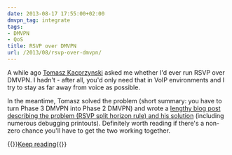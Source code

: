 ```yaml
---
date: 2013-08-17 17:55:00+02:00
dmvpn_tag: integrate
tags:
- DMVPN
- QoS
title: RSVP over DMVPN
url: /2013/08/rsvp-over-dmvpn/
---
```

A while ago [Tomasz Kacprzynski](http://kemot-net.com/about) asked me whether I'd ever run RSVP over DMVPN. I hadn't - after all, you'd only need that in VoIP environments and I try to stay as far away from voice as possible.

In the meantime, Tomasz solved the problem (short summary: you have to turn Phase 3 DMVPN into Phase 2 DMVPN) and wrote a [lengthy blog post describing the problem (RSVP split horizon rule) and his solution](http://kemot-net.com/blog/making-rsvp-work-over-dvmpn) (including numerous debugging printouts). Definitely worth reading if there's a non-zero chance you'll have to get the two working together.

{{<jump>}}[Keep reading](http://kemot-net.com/blog/making-rsvp-work-over-dvmpn){{</jump>}}